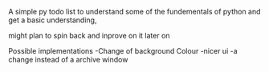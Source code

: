 A simple py todo list to understand some of the fundementals of python and get a basic understanding, 

might plan to spin back and inprove on it later on


Possible implementations
-Change of background Colour
-nicer ui
-a change instead of a archive window
